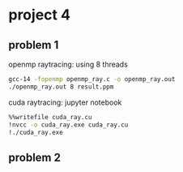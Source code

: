 # project 4

## problem 1

openmp raytracing: using 8 threads
```bash
gcc-14 -fopenmp openmp_ray.c -o openmp_ray.out
./openmp_ray.out 8 result.ppm
```

cuda raytracing: jupyter notebook
```bash
%%writefile cuda_ray.cu
!nvcc -o cuda_ray.exe cuda_ray.cu
!./cuda_ray.exe
```

## problem 2